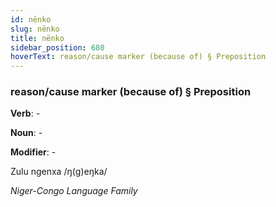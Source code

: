 ```yaml
---
id: nënko
slug: nënko
title: nënko
sidebar_position: 680
hoverText: reason/cause marker (because of) § Preposition
---
```


### reason/cause marker (because of) § Preposition

**Verb**: -

**Noun**: -

**Modifier**: -

Zulu ngenxa /ŋ(ɡ)eŋka/

*Niger-Congo Language Family*
